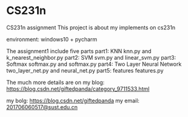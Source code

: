 # CS231n
CS231n assignment
This project is about my implements on cs231n

environment: windows10 + pycharm 

The assignment1 include five parts
part1: KNN  knn.py and k_nearest_neighbor.py
part2: SVM  svm.py and linear_svm.py
part3: Softmax softmax.py and softmax.py
part4: Two Layer Neural Network two_layer_net.py and neural_net.py
part5: features features.py

The much more details are on my blog: https://blog.csdn.net/giftedpanda/category_9711533.html


my bolg: https://blog.csdn.net/giftedpanda
my email: 201706060517@sust.edu.cn
